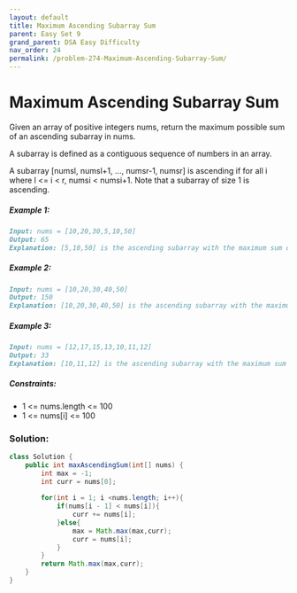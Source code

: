 ```yaml
---
layout: default
title: Maximum Ascending Subarray Sum
parent: Easy Set 9
grand_parent: DSA Easy Difficulty
nav_order: 24
permalink: /problem-274-Maximum-Ascending-Subarray-Sum/
---
```

# Maximum Ascending Subarray Sum
Given an array of positive integers nums, return the maximum possible sum of an ascending subarray in nums.

A subarray is defined as a contiguous sequence of numbers in an array.

A subarray [numsl, numsl+1, ..., numsr-1, numsr] is ascending if for all i where l <= i < r, numsi < numsi+1. Note that a subarray of size 1 is ascending.

##### Example 1:
```markdown
Input: nums = [10,20,30,5,10,50]
Output: 65
Explanation: [5,10,50] is the ascending subarray with the maximum sum of 65.
```
##### Example 2:
```markdown
Input: nums = [10,20,30,40,50]
Output: 150
Explanation: [10,20,30,40,50] is the ascending subarray with the maximum sum of 150.
```
##### Example 3:
```markdown
Input: nums = [12,17,15,13,10,11,12]
Output: 33
Explanation: [10,11,12] is the ascending subarray with the maximum sum of 33.
```
##### Constraints:
* 1 <= nums.length <= 100
* 1 <= nums[i] <= 100

### Solution:
```java
class Solution {
    public int maxAscendingSum(int[] nums) {
        int max = -1;
        int curr = nums[0];
        
        for(int i = 1; i <nums.length; i++){
            if(nums[i - 1] < nums[i]){
                curr += nums[i];
            }else{
                max = Math.max(max,curr);
                curr = nums[i];
            }
        }
        return Math.max(max,curr);
    }
}
```